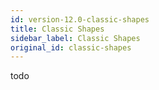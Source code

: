 ```yaml
---
id: version-12.0-classic-shapes
title: Classic Shapes
sidebar_label: Classic Shapes
original_id: classic-shapes
---
```


todo
